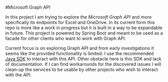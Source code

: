 #Microsoft Graph API

In this project I am trying to explore the *Microsoft Graph API* and more specifically its
endpoints for Excel and OneDrive. In its current form this repo is more like a work in progress
but it is built in a way to be expandable in future. This project is powered by Spring Boot and
meant to be used as a facade for other clients who want to work with Graph API.

Current focus is on exploring Graph API and from early investigations it seems like the provided
functionality is limited. I use the recommended [Java SDK](https://github.com/microsoftgraph/msgraph-sdk-java) to interact with this API. Other obstacle here
is this SDK and lack of documentation. If I can find workarounds for the discovered issues I will clean-up the 
services to be usable by other projects who wish to interact with the API. 